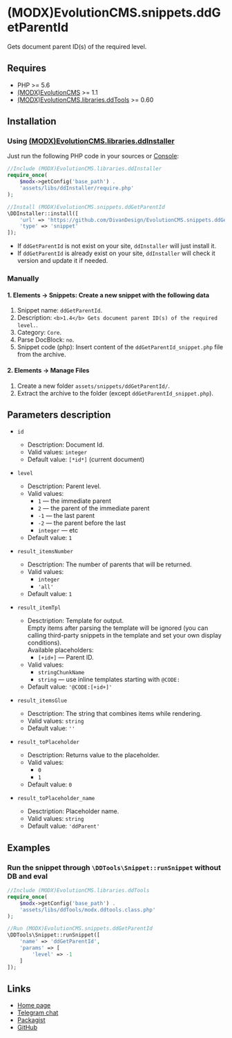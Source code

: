 # (MODX)EvolutionCMS.snippets.ddGetParentId

Gets document parent ID(s) of the required level.


## Requires
* PHP >= 5.6
* [(MODX)EvolutionCMS](https://github.com/evolution-cms/evolution) >= 1.1
* [(MODX)EvolutionCMS.libraries.ddTools](https://code.divandesign.ru/modx/ddtools) >= 0.60


## Installation


### Using [(MODX)EvolutionCMS.libraries.ddInstaller](https://github.com/DivanDesign/EvolutionCMS.libraries.ddInstaller)

Just run the following PHP code in your sources or [Console](https://github.com/vanchelo/MODX-Evolution-Ajax-Console):

```php
//Include (MODX)EvolutionCMS.libraries.ddInstaller
require_once(
	$modx->getConfig('base_path') .
	'assets/libs/ddInstaller/require.php'
);

//Install (MODX)EvolutionCMS.snippets.ddGetParentId
\DDInstaller::install([
	'url' => 'https://github.com/DivanDesign/EvolutionCMS.snippets.ddGetParentId',
	'type' => 'snippet'
]);
```

* If `ddGetParentId` is not exist on your site, `ddInstaller` will just install it.
* If `ddGetParentId` is already exist on your site, `ddInstaller` will check it version and update it if needed.


### Manually


#### 1. Elements → Snippets: Create a new snippet with the following data

1. Snippet name: `ddGetParentId`.
2. Description: `<b>1.4</b> Gets document parent ID(s) of the required level.`.
3. Category: `Core`.
4. Parse DocBlock: `no`.
5. Snippet code (php): Insert content of the `ddGetParentId_snippet.php` file from the archive.


#### 2. Elements → Manage Files

1. Create a new folder `assets/snippets/ddGetParentId/`.
2. Extract the archive to the folder (except `ddGetParentId_snippet.php`).


## Parameters description

* `id`
	* Desctription: Document Id.
	* Valid values: `integer`
	* Default value: `[*id*]` (current document)
	
* `level`
	* Desctription: Parent level.
	* Valid values:
		* `1` — the immediate parent
		* `2` — the parent of the immediate parent
		* `-1` — the last parent
		* `-2` — the parent before the last
		* `integer` — etc
	* Default value: `1`
	
* `result_itemsNumber`
	* Desctription: The number of parents that will be returned.
	* Valid values:
		* `integer`
		* `'all'`
	* Default value: `1`
	
* `result_itemTpl`
	* Desctription: Template for output.  
		Empty items after parsing the template will be ignored (you can calling third-party snippets in the template and set your own display conditions).  
		Available placeholders:
		* `[+id+]` — Parent ID.
	* Valid values:
		* `stringChunkName`
		* `string` — use inline templates starting with `@CODE:`
	* Default value: `'@CODE:[+id+]'`
	
* `result_itemsGlue`
	* Desctription: The string that combines items while rendering.
	* Valid values: `string`
	* Default value: `''`
	
* `result_toPlaceholder`
	* Desctription: Returns value to the placeholder.
	* Valid values:
		* `0`
		* `1`
	* Default value: `0`
	
* `result_toPlaceholder_name`
	* Desctription: Placeholder name.
	* Valid values: `string`
	* Default value: `'ddParent'`


## Examples


### Run the snippet through `\DDTools\Snippet::runSnippet` without DB and eval

```php
//Include (MODX)EvolutionCMS.libraries.ddTools
require_once(
	$modx->getConfig('base_path') .
	'assets/libs/ddTools/modx.ddtools.class.php'
);

//Run (MODX)EvolutionCMS.snippets.ddGetParentId
\DDTools\Snippet::runSnippet([
	'name' => 'ddGetParentId',
	'params' => [
		'level' => -1
	]
]);
```


## Links

* [Home page](https://code.divandesign.ru/modx/ddgetparentid)
* [Telegram chat](https://t.me/dd_code)
* [Packagist](https://packagist.org/packages/dd/evolutioncms-snippets-ddgetparentid)
* [GitHub](https://github.com/DivanDesign/EvolutionCMS.snippets.ddGetParentId)


<link rel="stylesheet" type="text/css" href="https://raw.githack.com/DivanDesign/CSS.ddMarkdown/master/style.min.css" />